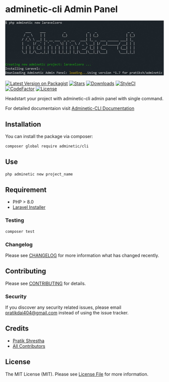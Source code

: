 # adminetic-cli Admin Panel

![adminetic-cli](https://github.com/pratiksh404/adminetic-cli/blob/main/assets/banner.jpg)

[![Latest Version on Packagist](https://img.shields.io/packagist/v/adminetic/cli.svg?style=flat-square)](https://packagist.org/packages/adminetic/cli)
[![Stars](https://img.shields.io/github/stars/pratiksh404/adminetic-cli)](https://github.com/pratiksh404/adminetic-cli/stargazers) [![Downloads](https://img.shields.io/packagist/dt/adminetic/cli.svg?style=flat-square)](https://packagist.org/packages/adminetic/cli) [![StyleCI](https://github.styleci.io/repos/464160031/shield?branch=main)](https://github.styleci.io/repos/464160031?branch=main) [![CodeFactor](https://www.codefactor.io/repository/github/pratiksh404/adminetic-cli/badge)](https://www.codefactor.io/repository/github/pratiksh404/adminetic-cli) [![License](https://img.shields.io/github/license/pratiksh404/adminetic-cli)](https://github.com/pratiksh404/adminetic-cli/blob/main/LICENSE.md)

Headstart your project with adminetic-cli admin panel with single command.

For detailed documentaion visit [Adminetic-CLI Documentation](https://pratikdai404.gitbook.io/adminetic/services/cli)

## Installation

You can install the package via composer:

```bash
composer global require adminetic/cli
```

## Use

```bash
php adminetic new project_name
```

## Requirement

-   PHP > 8.0
-   [Laravel Installer](https://packagist.org/packages/laravel/installer)

### Testing

```bash
composer test
```

### Changelog

Please see [CHANGELOG](CHANGELOG.md) for more information what has changed recently.

## Contributing

Please see [CONTRIBUTING](CONTRIBUTING.md) for details.

### Security

If you discover any security related issues, please email pratikdai404@gmail.com instead of using the issue tracker.

## Credits

-   [Pratik Shrestha](https://github.com/pratiksh)
-   [All Contributors](../../contributors)

## License

The MIT License (MIT). Please see [License File](LICENSE.md) for more information.
